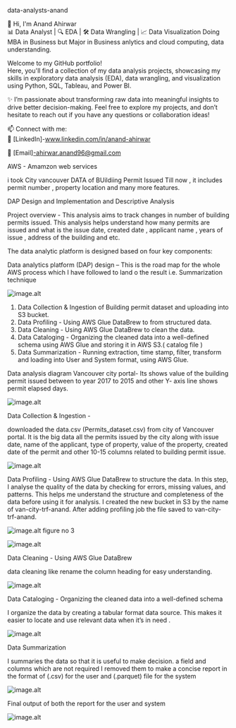 data-analysts-anand

 👋 Hi, I'm Anand Ahirwar  
📊 Data Analyst | 🔍 EDA | 🛠️ Data Wrangling | 📈 Data Visualization
Doing MBA in Business but Major in Business anlytics and cloud computing, data understanding. 

Welcome to my GitHub portfolio!  
Here, you'll find a collection of my data analysis projects, showcasing my skills in exploratory data analysis (EDA), data wrangling, and visualization using Python, SQL, Tableau, and Power BI.  

✨ I’m passionate about transforming raw data into meaningful insights to drive better decision-making. Feel free to explore my projects, and don’t hesitate to reach out if you have any questions or collaboration ideas!

📫 Connect with me:  
💼 [LinkedIn]-www.linkedin.com/in/anand-ahirwar
  
📧 [Email]-ahirwar.anand96@gmail.com 



AWS - Amamzon web services 


i took City vancouver DATA of BUildiing Permit Issued Till now , it includes permit number , property location and many more features. 

DAP Design and Implementation and Descriptive Analysis

Project overview  - This analysis aims to track changes in number of building permits issued. This analysis helps understand how many permits are issued and what is the issue date, created date , applicant name , years of issue ,  address of the building and etc.  

The data analytic platform is designed based on four key components:


Data analytics platform (DAP) design – This is the road map for the whole AWS process which I have followed to land o the result i.e. Summarization technique



![image.alt](https://github.com/Anand19960706/data-analysts-anand/blob/main/image.png?raw=true)


1.	Data Collection & Ingestion of  Building permit  dataset and uploading into S3 bucket.
2.	Data Profiling - Using AWS Glue DataBrew to from  structured  data.
3.	Data Cleaning - Using AWS Glue DataBrew to clean the data.
4.	Data Cataloging - Organizing the cleaned data into a well-defined schema using AWS Glue and storing it in AWS S3.( catalog file )
5.	Data Summarization - Running extraction, time stamp, filter, transform and loading into User and System format, using AWS Glue.





Data analysis diagram 
Vancouver city portal- Its shows value of the building permit issued between to year 2017 to 2015 and other Y- axis line shows permit elapsed days.  

![image.alt](https://github.com/Anand19960706/data-analysts-anand/blob/5924e14c44219b9bf82d6873152f4a9915ab9a98/image.png)





Data Collection & Ingestion -  

downloaded the data.csv (Permits_dataset.csv) from city of Vancouver portal. It is the big data all the permits issued by the city along with issue date, name of the applicant, type of property, value of the property, created date of the permit and other 10-15 columns related to building permit issue.


![image.alt](https://github.com/Anand19960706/data-analysts-anand/blob/35e3677fbb6d7d4dd8204b47da98cdf8919242d5/image.png)







Data Profiling - Using AWS Glue DataBrew to structure the data.
In this step, I analyse the quality of the data by checking for errors, missing values, and patterns. This helps me understand the structure and completeness of the data before using it for analysis. I created the new bucket in S3 by the name of van-city-trf-anand. After adding profiling job the file saved to van-city-trf-anand. 




![image.alt](https://raw.githubusercontent.com/Anand19960706/data-analysts-anand/ee0a716aa30c781fa38d6fcb8e0cd941d915634b/image.png)
figure no 3



![image.alt](https://github.com/Anand19960706/data-analysts-anand/blob/main/image.png?raw=true)




Data Cleaning - Using AWS Glue DataBrew


data cleaning like rename the column heading for easy understanding. 


![image.alt](https://github.com/Anand19960706/data-analysts-anand/blob/2d7280ad218c4f5339032bd1bcbd6b09cd2f5d4b/image.png?raw=true)



Data Cataloging - Organizing the cleaned data into a well-defined schema


I organize the data by creating a tabular format  data source. This makes it easier to locate and use relevant data when it’s in need .


![image.alt](https://github.com/Anand19960706/data-analysts-anand/blob/main/image.png?raw=true)

Data Summarization

I summaries the data so that it is useful to make decision. a field and columns which are not required I removed them to make a concise report in the format of (.csv) for the user and (.parquet)  file for the system 

![image.alt](https://raw.githubusercontent.com/Anand19960706/data-analysts-anand/8041933c60cff6eef4919a9bca928caa57d76bcc/image.png)



Final output of both the report for the user and system 





![image.alt](https://github.com/Anand19960706/data-analysts-anand/blob/main/image.png?raw=true)


